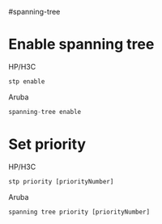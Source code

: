 #spanning-tree
# Enable spanning tree
HP/H3C
```js
stp enable
```

Aruba
```js
spanning-tree enable
```

# Set priority
HP/H3C
```js
stp priority [priorityNumber]
```

Aruba
```js
spanning tree priority [priorityNumber]
```